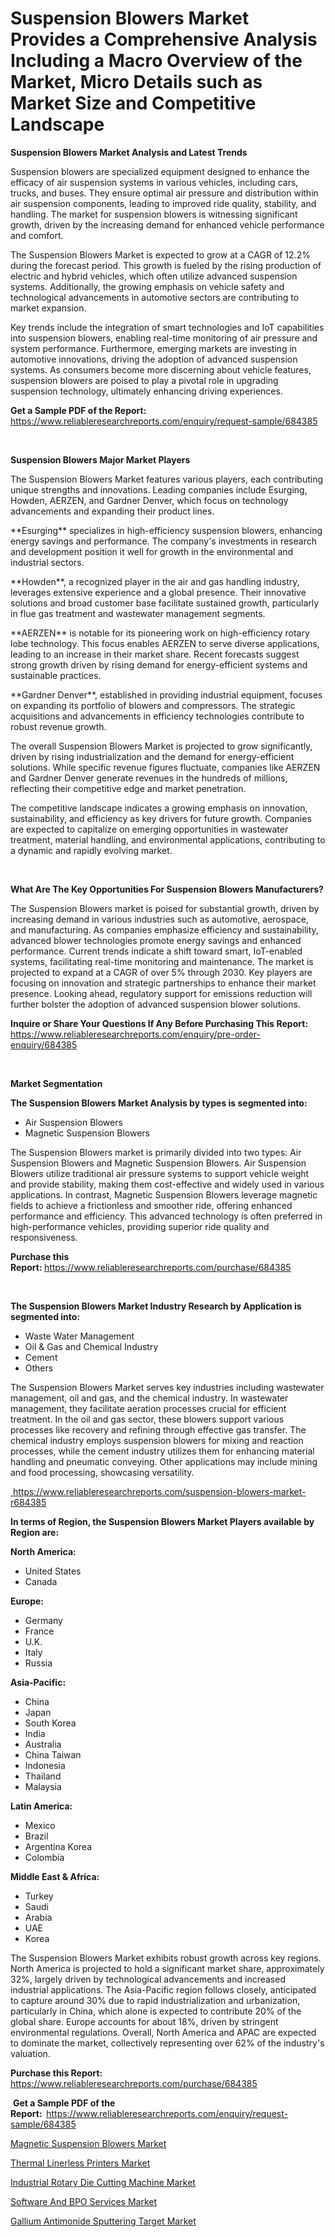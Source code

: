 <p><h1>Suspension Blowers Market Provides a Comprehensive Analysis Including a Macro Overview of the Market, Micro Details such as Market Size and Competitive Landscape</h1></p><p><strong>Suspension Blowers Market Analysis and Latest Trends</strong></p>
<p><p>Suspension blowers are specialized equipment designed to enhance the efficacy of air suspension systems in various vehicles, including cars, trucks, and buses. They ensure optimal air pressure and distribution within air suspension components, leading to improved ride quality, stability, and handling. The market for suspension blowers is witnessing significant growth, driven by the increasing demand for enhanced vehicle performance and comfort.</p><p>The Suspension Blowers Market is expected to grow at a CAGR of 12.2% during the forecast period. This growth is fueled by the rising production of electric and hybrid vehicles, which often utilize advanced suspension systems. Additionally, the growing emphasis on vehicle safety and technological advancements in automotive sectors are contributing to market expansion. </p><p>Key trends include the integration of smart technologies and IoT capabilities into suspension blowers, enabling real-time monitoring of air pressure and system performance. Furthermore, emerging markets are investing in automotive innovations, driving the adoption of advanced suspension systems. As consumers become more discerning about vehicle features, suspension blowers are poised to play a pivotal role in upgrading suspension technology, ultimately enhancing driving experiences.</p></p>
<p><strong>Get a Sample PDF of the Report:&nbsp;</strong> <a href="https://www.reliableresearchreports.com/enquiry/request-sample/684385?utm_campaign=24&utm_medium=2&utm_source=Github&utm_content=ia&utm_term=30102024&utm_id=suspension-blowers">https://www.reliableresearchreports.com/enquiry/request-sample/684385</a></p>
<p>&nbsp;</p>
<p><strong>Suspension Blowers Major Market Players</strong></p>
<p><p>The Suspension Blowers Market features various players, each contributing unique strengths and innovations. Leading companies include Esurging, Howden, AERZEN, and Gardner Denver, which focus on technology advancements and expanding their product lines.</p><p>**Esurging** specializes in high-efficiency suspension blowers, enhancing energy savings and performance. The company's investments in research and development position it well for growth in the environmental and industrial sectors.</p><p>**Howden**, a recognized player in the air and gas handling industry, leverages extensive experience and a global presence. Their innovative solutions and broad customer base facilitate sustained growth, particularly in flue gas treatment and wastewater management segments.</p><p>**AERZEN** is notable for its pioneering work on high-efficiency rotary lobe technology. This focus enables AERZEN to serve diverse applications, leading to an increase in their market share. Recent forecasts suggest strong growth driven by rising demand for energy-efficient systems and sustainable practices.</p><p>**Gardner Denver**, established in providing industrial equipment, focuses on expanding its portfolio of blowers and compressors. The strategic acquisitions and advancements in efficiency technologies contribute to robust revenue growth.</p><p>The overall Suspension Blowers Market is projected to grow significantly, driven by rising industrialization and the demand for energy-efficient solutions. While specific revenue figures fluctuate, companies like AERZEN and Gardner Denver generate revenues in the hundreds of millions, reflecting their competitive edge and market penetration.</p><p>The competitive landscape indicates a growing emphasis on innovation, sustainability, and efficiency as key drivers for future growth. Companies are expected to capitalize on emerging opportunities in wastewater treatment, material handling, and environmental applications, contributing to a dynamic and rapidly evolving market.</p></p>
<p>&nbsp;</p>
<p><strong>What Are The Key Opportunities For Suspension Blowers Manufacturers?</strong></p>
<p><p>The Suspension Blowers market is poised for substantial growth, driven by increasing demand in various industries such as automotive, aerospace, and manufacturing. As companies emphasize efficiency and sustainability, advanced blower technologies promote energy savings and enhanced performance. Current trends indicate a shift toward smart, IoT-enabled systems, facilitating real-time monitoring and maintenance. The market is projected to expand at a CAGR of over 5% through 2030. Key players are focusing on innovation and strategic partnerships to enhance their market presence. Looking ahead, regulatory support for emissions reduction will further bolster the adoption of advanced suspension blower solutions.</p></p>
<p><strong>Inquire or Share Your Questions If Any Before Purchasing This Report:</strong> <a href="https://www.reliableresearchreports.com/enquiry/pre-order-enquiry/684385?utm_campaign=24&utm_medium=2&utm_source=Github&utm_content=ia&utm_term=30102024&utm_id=suspension-blowers">https://www.reliableresearchreports.com/enquiry/pre-order-enquiry/684385</a></p>
<p>&nbsp;</p>
<p><strong>Market Segmentation</strong></p>
<p><strong>The Suspension Blowers Market Analysis by types is segmented into:</strong></p>
<p><ul><li>Air Suspension Blowers</li><li>Magnetic Suspension Blowers</li></ul></p>
<p><p>The Suspension Blowers market is primarily divided into two types: Air Suspension Blowers and Magnetic Suspension Blowers. Air Suspension Blowers utilize traditional air pressure systems to support vehicle weight and provide stability, making them cost-effective and widely used in various applications. In contrast, Magnetic Suspension Blowers leverage magnetic fields to achieve a frictionless and smoother ride, offering enhanced performance and efficiency. This advanced technology is often preferred in high-performance vehicles, providing superior ride quality and responsiveness.</p></p>
<p><strong>Purchase this Report:&nbsp;</strong><a href="https://www.reliableresearchreports.com/purchase/684385?utm_campaign=24&utm_medium=2&utm_source=Github&utm_content=ia&utm_term=30102024&utm_id=suspension-blowers">https://www.reliableresearchreports.com/purchase/684385</a></p>
<p>&nbsp;</p>
<p><strong>The Suspension Blowers Market Industry Research by Application is segmented into:</strong></p>
<p><ul><li>Waste Water Management</li><li>Oil & Gas and Chemical Industry</li><li>Cement</li><li>Others</li></ul></p>
<p><p>The Suspension Blowers Market serves key industries including wastewater management, oil and gas, and the chemical industry. In wastewater management, they facilitate aeration processes crucial for efficient treatment. In the oil and gas sector, these blowers support various processes like recovery and refining through effective gas transfer. The chemical industry employs suspension blowers for mixing and reaction processes, while the cement industry utilizes them for enhancing material handling and pneumatic conveying. Other applications may include mining and food processing, showcasing versatility.</p></p>
<p><a href="https://www.reliableresearchreports.com/suspension-blowers-market-r684385?utm_campaign=24&utm_medium=2&utm_source=Github&utm_content=ia&utm_term=30102024&utm_id=suspension-blowers">&nbsp;https://www.reliableresearchreports.com/suspension-blowers-market-r684385</a></p>
<p><strong>In terms of Region, the Suspension Blowers Market Players available by Region are:</strong></p>
<p>
    <p> <strong> North America: </strong>
        <ul>
            <li>United States</li>
            <li>Canada</li>
        </ul>
        </p> 
    <p> <strong> Europe: </strong>
        <ul>
            <li>Germany</li>
            <li>France</li>
            <li>U.K.</li>
            <li>Italy</li>
            <li>Russia</li>
        </ul>
        </p> 
    <p> <strong> Asia-Pacific: </strong>
        <ul>
            <li>China</li>
            <li>Japan</li>
            <li>South Korea</li>
            <li>India</li>
            <li>Australia</li>
            <li>China Taiwan</li>
            <li>Indonesia</li>
            <li>Thailand</li>
            <li>Malaysia</li>
        </ul>
        </p> 
    <p> <strong> Latin America: </strong>
        <ul>
            <li>Mexico</li>
            <li>Brazil</li>
            <li>Argentina Korea</li>
            <li>Colombia</li>
        </ul>
        </p> 
    <p> <strong> Middle East & Africa: </strong>
        <ul>
            <li>Turkey</li>
            <li>Saudi</li>
            <li>Arabia</li>
            <li>UAE</li>
            <li>Korea</li>
        </ul>
    </p>
    </p>
<p><p>The Suspension Blowers Market exhibits robust growth across key regions. North America is projected to hold a significant market share, approximately 32%, largely driven by technological advancements and increased industrial applications. The Asia-Pacific region follows closely, anticipated to capture around 30% due to rapid industrialization and urbanization, particularly in China, which alone is expected to contribute 20% of the global share. Europe accounts for about 18%, driven by stringent environmental regulations. Overall, North America and APAC are expected to dominate the market, collectively representing over 62% of the industry's valuation.</p></p>
<p><strong>Purchase this Report: </strong><a href="https://www.reliableresearchreports.com/purchase/684385?utm_campaign=24&utm_medium=2&utm_source=Github&utm_content=ia&utm_term=30102024&utm_id=suspension-blowers">https://www.reliableresearchreports.com/purchase/684385</a></p>
<p>&nbsp;<strong>Get a Sample PDF of the Report:&nbsp;&nbsp;</strong><a href="https://www.reliableresearchreports.com/enquiry/request-sample/684385?utm_campaign=24&utm_medium=2&utm_source=Github&utm_content=ia&utm_term=30102024&utm_id=suspension-blowers">https://www.reliableresearchreports.com/enquiry/request-sample/684385</a></p>
<p><strong></strong></p>
<p><p><a href="https://github.com/inouyeaowaugh3/Market-Research-Report-List-1/blob/main/magnetic-suspension-blowers-market.md?utm_campaign=24&utm_medium=2&utm_source=Github&utm_content=ia&utm_term=30102024&utm_id=suspension-blowers">Magnetic Suspension Blowers Market</a></p><p><a href="https://issuu.com/reportprime-2/docs/thermal-linerless-printers-market-s_1f67395a31055b?utm_campaign=24&utm_medium=2&utm_source=Github&utm_content=ia&utm_term=30102024&utm_id=suspension-blowers">Thermal Linerless Printers Market</a></p><p><a href="https://issuu.com/reportprime-2/docs/industrial-rotary-die-cutting-machi_3a1b8a711c5212?utm_campaign=24&utm_medium=2&utm_source=Github&utm_content=ia&utm_term=30102024&utm_id=suspension-blowers">Industrial Rotary Die Cutting Machine Market</a></p><p><a href="https://www.linkedin.com/pulse/software-bpo-services-market-research-report-exploring-size-revenue-ygirf?utm_campaign=24&utm_medium=2&utm_source=Github&utm_content=ia&utm_term=30102024&utm_id=suspension-blowers">Software And BPO Services Market</a></p><p><a href="https://www.linkedin.com/pulse/market-insights-global-gallium-antimonide-sputtering-target-w2rte?utm_campaign=24&utm_medium=2&utm_source=Github&utm_content=ia&utm_term=30102024&utm_id=suspension-blowers">Gallium Antimonide Sputtering Target Market</a></p></p>